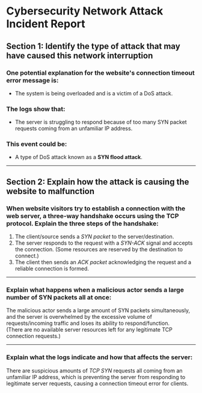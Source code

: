 # Cybersecurity Network Attack Incident Report

## **Section 1: Identify the type of attack that may have caused this network interruption**

### **One potential explanation for the website's connection timeout error message is:**  
- The system is being overloaded and is a victim of a DoS attack.

### **The logs show that:**  
- The server is struggling to respond because of too many SYN packet requests coming from an unfamiliar IP address.

### **This event could be:**  
- A type of DoS attack known as a **SYN flood attack**.

---

## **Section 2: Explain how the attack is causing the website to malfunction**

### **When website visitors try to establish a connection with the web server, a three-way handshake occurs using the TCP protocol. Explain the three steps of the handshake:**

1. The client/source sends a *SYN packet* to the server/destination.  
2. The server responds to the request with a *SYN-ACK* signal and accepts the connection. (Some resources are reserved by the destination to connect.)  
3. The client then sends an *ACK packet* acknowledging the request and a reliable connection is formed.

---

### **Explain what happens when a malicious actor sends a large number of SYN packets all at once:**

The malicious actor sends a large amount of SYN packets simultaneously, and the server is overwhelmed by the excessive volume of requests/incoming traffic and loses its ability to respond/function.  
(There are no available server resources left for any legitimate TCP connection requests.)

---

### **Explain what the logs indicate and how that affects the server:** 

There are suspicious amounts of *TCP SYN* requests all coming from an unfamiliar IP address, which is preventing the server from responding to legitimate server requests, causing a connection timeout error for clients.
